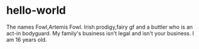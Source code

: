 # hello-world

The names Fowl,Artemis Fowl.
Irish prodigy,fairy gf and a buttler who is an act-in bodyguard.
My family's business isn't legal and isn't your business.
I am 16 years old.
